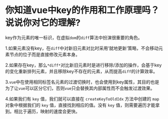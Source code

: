 # 你知道vue中key的作用和工作原理吗？说说你对它的理解?

key作为元素的唯一标识，在虚拟`dom`的`diff`算法中扮演很重要的角色。

1.如果元素没有key，在`diff`中对新旧元素对比时采用‘就地更新’策略，不会移动元素节点的位子而是直接修改元素本身。

2.如果存在key，那么`*diff*`对比新旧元素时是进行移除/添加的操作，会基于key的变化重新排列元素，并且移除key不存在的元素，从而提高`diff`的计算效率。

3.`vue`中在使用相同标签名元素的过渡切换时，也会使用到key属性，其目的也是为了让`vue`可以区分它们，否则`vue`只会替换其内部属性而不会触发过渡效果。

4.如果我们有 `key` 值，我们就可以直接在 `createKeyToOldIdx` 方法中创建的 `map` 对象中根据我们的 `key` 值，直接找到相应的值。没有 `key` 值，则需要遍历才能拿到。相比于遍历，映射的速度会更快。
